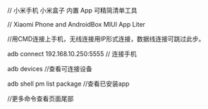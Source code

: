 //  小米手机 小米盒子 内置 App 可精简清单工具

// Xiaomi Phone and AndroidBox MIUI App Liter

//用CMD连接上手机，无线连接用IP形式连接，数据线连接可跳过此步。

adb connect 192.168.10.250:5555		// 连接手机

adb devices		//查看可连接设备

adb shell pm list package	//查看已安装app

//更多命令查看页面尾部
